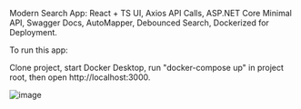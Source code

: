 Modern Search App: React + TS UI, Axios API Calls, ASP.NET Core Minimal API, Swagger Docs, AutoMapper, Debounced Search, Dockerized for Deployment.

To run this app:

Clone project, start Docker Desktop, run "docker-compose up" in project root, then open http://localhost:3000.


![image](https://github.com/user-attachments/assets/c18060b0-7c8a-4442-bdf0-39ff161c9fc1)

